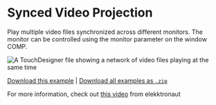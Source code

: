 # Synced Video Projection

Play multiple video files synchronized across different monitors. The monitor can be controlled using the monitor parameter on the window COMP.

![A TouchDesigner file showing a network of video files playing at the same time](projection-synced.png)

[Download this example](https://github.com/XRRCA/CreativeCoding/raw/main/touchdesigner/projection-synced/projection-synced.toe) | [Download all examples as `.zip`](https://github.com/XRRCA/CreativeCoding/archive/refs/heads/main.zip)

For more information, check out [this video](https://www.youtube.com/watch?v=UBmTkOCovus) from elekktronaut
